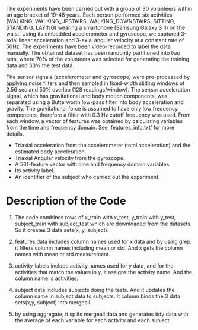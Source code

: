 The experiments have been carried out with a group of 30 volunteers within an age bracket of 19-48 years. Each person performed six activities (WALKING, WALKING_UPSTAIRS, WALKING_DOWNSTAIRS, SITTING, STANDING, LAYING) wearing a smartphone (Samsung Galaxy S II) on the waist. Using its embedded accelerometer and gyroscope, we captured 3-axial linear acceleration and 3-axial angular velocity at a constant rate of 50Hz. The experiments have been video-recorded to label the data manually. The obtained dataset has been randomly partitioned into two sets, where 70% of the volunteers was selected for generating the training data and 30% the test data. 

The sensor signals (accelerometer and gyroscope) were pre-processed by applying noise filters and then sampled in fixed-width sliding windows of 2.56 sec and 50% overlap (128 readings/window). The sensor acceleration signal, which has gravitational and body motion components, was separated using a Butterworth low-pass filter into body acceleration and gravity. The gravitational force is assumed to have only low frequency components, therefore a filter with 0.3 Hz cutoff frequency was used. From each window, a vector of features was obtained by calculating variables from the time and frequency domain. See 'features_info.txt' for more details. 

- Triaxial acceleration from the accelerometer (total acceleration) and the estimated body acceleration.
- Triaxial Angular velocity from the gyroscope. 
- A 561-feature vector with time and frequency domain variables. 
- Its activity label. 
- An identifier of the subject who carried out the experiment.

# Description of the Code
1. The code combines rows of x_train with x_test, y_train with y_test, subject_train with subject_test which are downloaded from the datasets. 
So it creates 3 data sets(x, y, subject). 

2. features data includes column names used for x data and by using grep, it filters column names including mean or std. And x gets the column names
with mean or std measurement. 

3. activity_labels include activity names used for y data, and for the activities that match the values in y, it assigns the activity name. 
And the column name is activities. 

4. subject data includes subjects doing the tests. And it updates the column name in subject data to subjects. 
It column binds the 3 data sets(x,y, subject) into mergeall. 

5. by using aggregate, it splits mergeall data and generates tidy data with the average of each variable for each activity and each subject.
